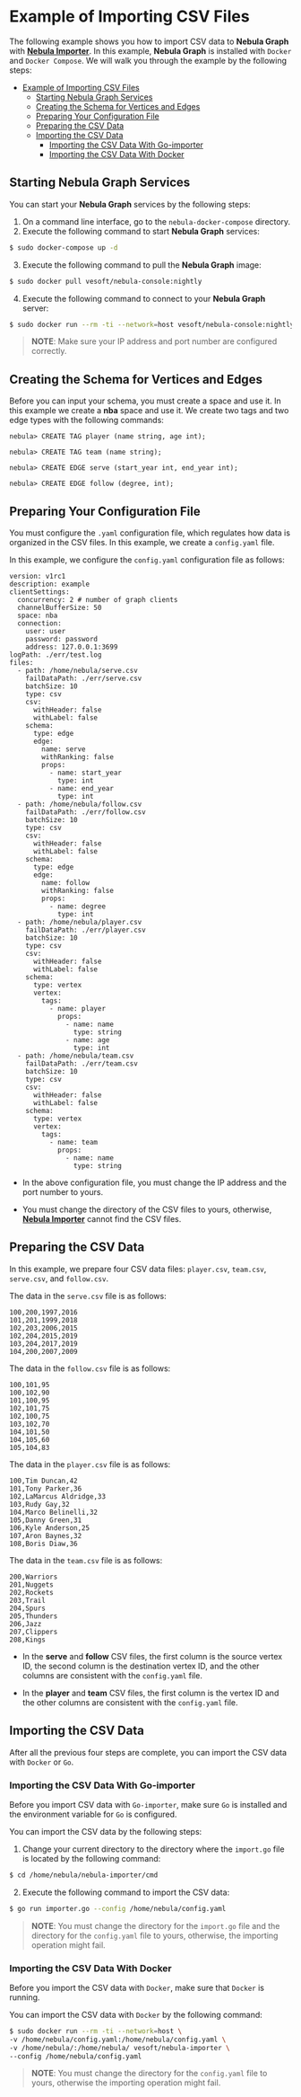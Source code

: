 # Example of Importing CSV Files

The following example shows you how to import CSV data to **Nebula Graph** with [**Nebula Importer**](https://github.com/vesoft-inc/nebula-importer). In this example, **Nebula Graph** is installed with `Docker` and `Docker Compose`. We will walk you through the example by the following steps:

- [Example of Importing CSV Files](#example-of-importing-csv-files)
  - [Starting Nebula Graph Services](#starting-nebula-graph-services)
  - [Creating the Schema for Vertices and Edges](#creating-the-schema-for-vertices-and-edges)
  - [Preparing Your Configuration File](#preparing-your-configuration-file)
  - [Preparing the CSV Data](#preparing-the-csv-data)
  - [Importing the CSV Data](#importing-the-csv-data)
    - [Importing the CSV Data With Go-importer](#importing-the-csv-data-with-go-importer)
    - [Importing the CSV Data With Docker](#importing-the-csv-data-with-docker)

## Starting Nebula Graph Services

You can start your **Nebula Graph** services by the following steps:

1. On a command line interface, go to the `nebula-docker-compose` directory.
2. Execute the following command to start **Nebula Graph** services:

```bash
$ sudo docker-compose up -d
```

3. Execute the following command to pull the **Nebula Graph** image:

```bash
$ sudo docker pull vesoft/nebula-console:nightly
```

4. Execute the following command to connect to your **Nebula Graph** server:

```bash
$ sudo docker run --rm -ti --network=host vesoft/nebula-console:nightly --addr=127.0.0.1 --port=3699
```

> **NOTE**: Make sure your IP address and port number are configured correctly.

## Creating the Schema for Vertices and Edges

Before you can input your schema, you must create a space and use it. In this example we create a **nba** space and use it. We create two tags and two edge types with the following commands:

```ngql
nebula> CREATE TAG player (name string, age int);

nebula> CREATE TAG team (name string);

nebula> CREATE EDGE serve (start_year int, end_year int);

nebula> CREATE EDGE follow (degree, int);
```

## Preparing Your Configuration File

You must configure the `.yaml` configuration file, which regulates how data is organized in the CSV files. In this example, we create a `config.yaml` file.

In this example, we configure the `config.yaml` configuration file as follows:

```ngql
version: v1rc1
description: example
clientSettings:
  concurrency: 2 # number of graph clients
  channelBufferSize: 50
  space: nba
  connection:
    user: user
    password: password
    address: 127.0.0.1:3699
logPath: ./err/test.log
files:
  - path: /home/nebula/serve.csv
    failDataPath: ./err/serve.csv
    batchSize: 10
    type: csv
    csv:
      withHeader: false
      withLabel: false
    schema:
      type: edge
      edge:
        name: serve
        withRanking: false
        props:
          - name: start_year
            type: int
          - name: end_year
            type: int
  - path: /home/nebula/follow.csv
    failDataPath: ./err/follow.csv
    batchSize: 10
    type: csv
    csv:
      withHeader: false
      withLabel: false
    schema:
      type: edge
      edge:
        name: follow
        withRanking: false
        props:
          - name: degree
            type: int
  - path: /home/nebula/player.csv
    failDataPath: ./err/player.csv
    batchSize: 10
    type: csv
    csv:
      withHeader: false
      withLabel: false
    schema:
      type: vertex
      vertex:
        tags:
          - name: player
            props:
              - name: name
                type: string
              - name: age
                type: int
  - path: /home/nebula/team.csv
    failDataPath: ./err/team.csv
    batchSize: 10
    type: csv
    csv:
      withHeader: false
      withLabel: false
    schema:
      type: vertex
      vertex:
        tags:
          - name: team
            props:
              - name: name
                type: string

```

- In the above configuration file, you must change the IP address and the port number to yours.

- You must change the directory of the CSV files to yours, otherwise, [**Nebula Importer**](https://github.com/vesoft-inc/nebula-importer) cannot find the CSV files.

## Preparing the CSV Data

In this example, we prepare four CSV data files: `player.csv`, `team.csv`, `serve.csv`, and `follow.csv`.

The data in the `serve.csv` file is as follows:

```csv
100,200,1997,2016
101,201,1999,2018
102,203,2006,2015
102,204,2015,2019
103,204,2017,2019
104,200,2007,2009
```

The data in the `follow.csv` file is as follows:

```csv
100,101,95
100,102,90
101,100,95
102,101,75
102,100,75
103,102,70
104,101,50
104,105,60
105,104,83
```

The data in the `player.csv` file is as follows:

```csv
100,Tim Duncan,42
101,Tony Parker,36
102,LaMarcus Aldridge,33
103,Rudy Gay,32
104,Marco Belinelli,32
105,Danny Green,31
106,Kyle Anderson,25
107,Aron Baynes,32
108,Boris Diaw,36
```

The data in the `team.csv` file is as follows:

```csv
200,Warriors
201,Nuggets
202,Rockets
203,Trail
204,Spurs
205,Thunders
206,Jazz
207,Clippers
208,Kings
```

- In the **serve** and **follow** CSV files, the first column is the source vertex ID, the second column is the destination vertex ID, and the other columns are consistent with the `config.yaml` file.

- In the **player** and **team** CSV files, the first column is the vertex ID and the other columns are consistent with the `config.yaml` file.

## Importing the CSV Data

After all the previous four steps are complete, you can import the CSV data with `Docker` or `Go`.

### Importing the CSV Data With Go-importer

Before you import CSV data with `Go-importer`, make sure `Go` is installed and the environment variable for `Go` is configured.

You can import the CSV data by the following steps:

1. Change your current directory to the directory where the `import.go` file is located by the following command:

```bash
$ cd /home/nebula/nebula-importer/cmd
```

2. Execute the following command to import the CSV data:

```bash
$ go run importer.go --config /home/nebula/config.yaml
```

> **NOTE**: You must change the directory for the `import.go` file and the directory for the `config.yaml` file to yours, otherwise, the importing operation might fail.

### Importing the CSV Data With Docker

Before you import the CSV data with `Docker`, make sure that `Docker` is running.

You can import the CSV data with `Docker` by the following command:

```bash
$ sudo docker run --rm -ti --network=host \
-v /home/nebula/config.yaml:/home/nebula/config.yaml \
-v /home/nebula/:/home/nebula/ vesoft/nebula-importer \
--config /home/nebula/config.yaml
```

> **NOTE**: You must change the directory for the `config.yaml` file to yours, otherwise the importing operation might fail.
